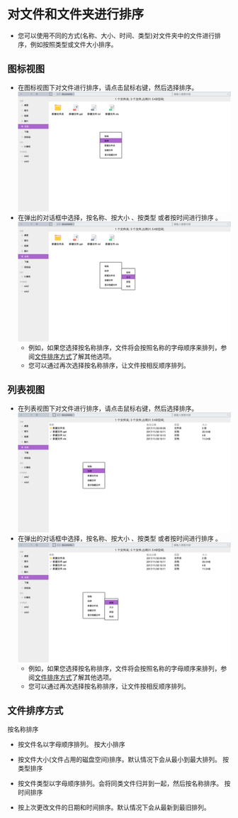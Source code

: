 # 对文件和文件夹进行排序

   - 您可以使用不同的方式(名称、大小、时间、类型)对文件夹中的文件进行排序，例如按照类型或文件大小排序。

## 图标视图

   - 在图标视图下对文件进行排序，请点击鼠标右键，然后选择排序。
   ![](../pic/soft/filemanager/sort.png)
   - 在弹出的对话框中选择，按名称、按大小 、按类型 或者按时间进行排序 。
   ![](../pic/soft/filemanager/sort_option.png)
      - 例如，如果您选择按名称排序，文件将会按照名称的字母顺序来排列，参阅[文件排序方式](../soft/对文件和文件夹进行排序.md#文件排序方式)了解其他选项。
      - 您可以通过再次选择按名称排序，让文件按相反顺序排列。

## 列表视图

   - 在列表视图下对文件进行排序，请点击鼠标右键，然后选择排序。
   ![](../pic/soft/filemanager/listsort.png)
   - 在弹出的对话框中选择，按名称、按大小 、按类型 或者按时间进行排序 。
   ![](../pic/soft/filemanager/listsort_option.png)
      - 例如，如果您选择按名称排序，文件将会按照名称的字母顺序来排列，参阅[文件排序方式](../soft/对文件和文件夹进行排序.md#文件排序方式)了解其他选项。
      - 您可以通过再次选择按名称排序，让文件按相反顺序排列。 

## 文件排序方式
按名称排序

   - 按文件名以字母顺序排列。
按大小排序

   - 按文件大小(文件占用的磁盘空间)排序。默认情况下会从最小到最大排列。
按类型排序

   - 按文件类型以字母顺序排列。会将同类文件归并到一起，然后按名称排序。
按时间排序

   - 按上次更改文件的日期和时间排序。默认情况下会从最新到最旧排列。

